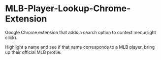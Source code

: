 # MLB-Player-Lookup-Chrome-Extension
Google Chrome extension that adds a search option to context menu(right click).

Highlight a name and see if that name corresponds to a MLB player, bring up their official MLB profile.
